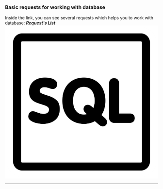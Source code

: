 ### Basic requests for working with database
Inside the link, you can see several requests which helps you to work with database:
[_**Request's List**_](https://github.com/bakNa2t/database/blob/main/requests.md)
[![Request's List](./sql.png)](https://github.com/bakNa2t/database/blob/main/requests.md)
___